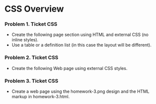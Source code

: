 # CSS Overview

### Problem 1. Ticket CSS
*	Create the following page section using HTML and external CSS (no inline styles).
*	Use a table or a definition list (in this case the layout will be different).


### Problem 2. Ticket CSS
*	Create the following Web page using external CSS styles.



### Problem 3. Ticket CSS
*	Create a web page using the homework-3.png design and the HTML markup in homework-3.html.
